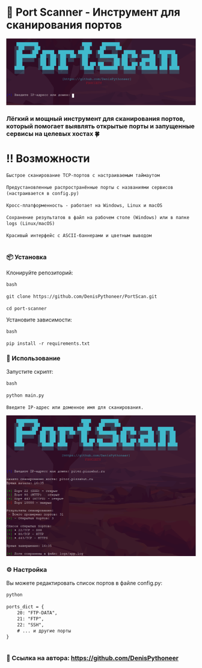 # 🐍 Port Scanner - Инструмент для сканирования портов

![Скриншот интерфейса main.py](https://raw.githubusercontent.com/DenisPythoneer/PortScan/main/image/screenshotOne.png)

### Лёгкий и мощный инструмент для сканирования портов, который помогает выявлять открытые порты и запущенные сервисы на целевых хостах 🍀 

# ‼️ Возможности

    Быстрое сканирование TCP-портов с настраиваемым таймаутом

    Предустановленные распространённые порты с названиями сервисов (настраивается в config.py)

    Кросс-платформенность - работает на Windows, Linux и macOS

    Сохранение результатов в файл на рабочем столе (Windows) или в папке logs (Linux/macOS)

    Красивый интерфейс с ASCII-баннерами и цветным выводом

#

### 📦  Установка

Клонируйте репозиторий:

    bash

    git clone https://github.com/DenisPythoneer/PortScan.git
   
    cd port-scanner

Установите зависимости:

    bash

    pip install -r requirements.txt

### 🚀 Использование

Запустите скрипт:

    bash

    python main.py

    Введите IP-адрес или доменное имя для сканирования.

![Пример использования](https://raw.githubusercontent.com/DenisPythoneer/PortScan/main/image/ScreenshotTwo.png)

### ⚙️ Настройка

Вы можете редактировать список портов в файле config.py:
    
    python

    ports_dict = {
        20: "FTP-DATA",
        21: "FTP",
        22: "SSH",
        # ... и другие порты
    }

#

### 🔗 Ссылка на автора: https://github.com/DenisPythoneer
